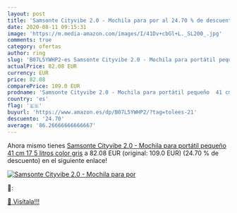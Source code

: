 ```yaml
---
layout: post
title: 'Samsonte Cityvibe 2.0 - Mochila para por al 24.70 % de descuento'
date: 2020-08-11 09:15:31
image: 'https://m.media-amazon.com/images/I/41Dv+cbGl+L._SL200_.jpg'
comments: true
category: ofertas
author: ring
slug: 'B07L5YWHP2-es Samsonte Cityvibe 2.0 - Mochila para portátil pequeño  41 cm  17 5 litros  color gris'
actualPrice: 82.08 EUR
currency: EUR
price: 82.08
comparePrice: 109.0 EUR
prodname: 'Samsonte Cityvibe 2.0 - Mochila para portátil pequeño  41 cm  17 5 litros  color gris'
country: 'es'
flag: '🇪🇸'
buyurl: 'https://www.amazon.es/dp/B07L5YWHP2/?tag=tolees-21'
descuento: '24.70'
average: '86.26666666666667'
---
```


Ahora mismo tienes [Samsonte Cityvibe 2.0 - Mochila para portátil pequeño  41 cm  17 5 litros  color gris](https://www.amazon.es/dp/B07L5YWHP2/?tag=tolees-21) a 82.08 EUR (original: 109.0 EUR) (24.70 %  de descuento) en el siguiente enlace!

[![Samsonte Cityvibe 2.0 - Mochila para por](https://m.media-amazon.com/images/I/41Dv+cbGl+L._SL200_.jpg)](https://www.amazon.es/dp/B07L5YWHP2/?tag=tolees-21)

🔎:


[🛒 Visítala!!!](https://www.amazon.es/dp/B07L5YWHP2/?tag=tolees-21)
